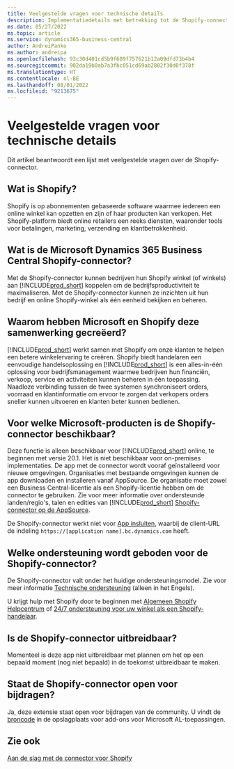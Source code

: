 ```yaml
---
title: Veelgestelde vragen voor technische details
description: Implementatiedetails met betrekking tot de Shopify-connector
ms.date: 05/27/2022
ms.topic: article
ms.service: dynamics365-business-central
author: AndreiPanko
ms.author: andreipa
ms.openlocfilehash: 93c30d401cd5b9f689f757621b12a09dfd73b4b4
ms.sourcegitcommit: 902da19b0ab7a3fbc051cd69ab2802f30d0f378f
ms.translationtype: HT
ms.contentlocale: nl-BE
ms.lasthandoff: 08/01/2022
ms.locfileid: "9213675"
---
```

# <a name="faq-for-technical-details"></a>Veelgestelde vragen voor technische details

Dit artikel beantwoordt een lijst met veelgestelde vragen over de Shopify-connector.

## <a name="what-is-shopify"></a>Wat is Shopify? 

Shopify is op abonnementen gebaseerde software waarmee iedereen een online winkel kan opzetten en zijn of haar producten kan verkopen. Het Shopify-platform biedt online retailers een reeks diensten, waaronder tools voor betalingen, marketing, verzending en klantbetrokkenheid. 

## <a name="what-is-the-microsoft-dynamics-365-business-central-shopify-connector"></a>Wat is de Microsoft Dynamics 365 Business Central Shopify-connector? 

Met de Shopify-connector kunnen bedrijven hun Shopify winkel (of winkels) aan [!INCLUDE[prod_short](../includes/prod_short.md)] koppelen om de bedrijfsproductiviteit te maximaliseren. Met de Shopify-connector kunnen ze inzichten uit hun bedrijf en online Shopify-winkel als één eenheid bekijken en beheren. 

## <a name="why-did-microsoft-and-shopify-form-this-partnership"></a>Waarom hebben Microsoft en Shopify deze samenwerking gecreëerd? 

[!INCLUDE[prod_short](../includes/prod_long.md)] werkt samen met Shopify om onze klanten te helpen een betere winkelervaring te creëren. Shopify biedt handelaren een eenvoudige handelsoplossing en [!INCLUDE[prod_short](../includes/prod_short.md)] is een alles-in-één oplossing voor bedrijfsmanagement waarmee bedrijven hun financiën, verkoop, service en activiteiten kunnen beheren in één toepassing. Naadloze verbinding tussen de twee systemen synchroniseert orders, voorraad en klantinformatie om ervoor te zorgen dat verkopers orders sneller kunnen uitvoeren en klanten beter kunnen bedienen.

## <a name="what-microsoft-products-is-the-shopify-connector-available-for"></a>Voor welke Microsoft-producten is de Shopify-connector beschikbaar?

Deze functie is alleen beschikbaar voor [!INCLUDE[prod_short](../includes/prod_short.md)] online, te beginnen met versie 20.1. Het is niet beschikbaar voor on-premises implementaties. De app met de connector wordt vooraf geïnstalleerd voor nieuwe omgevingen. Organisaties met bestaande omgevingen kunnen de app downloaden en installeren vanaf AppSource. De organisatie moet zowel een Business Central-licentie als een Shopify-licentie hebben om de connector te gebruiken. Zie voor meer informatie over ondersteunde landen/regio's, talen en edities van [!INCLUDE[prod_short](../includes/prod_short.md)] [Shopify-connector op de AppSource](https://go.microsoft.com/fwlink/?linkid=2196238).

De Shopify-connector werkt niet voor [App insluiten](/dynamics365/business-central/dev-itpro/deployment/embed-app-overview), waarbij de client-URL de indeling `https://[application name].bc.dynamics.com` heeft. 

## <a name="what-support-is-offered-for-the-shopify-connector"></a>Welke ondersteuning wordt geboden voor de Shopify-connector?

De Shopify-connector valt onder het huidige ondersteuningsmodel. Zie voor meer informatie [Technische ondersteuning](/dynamics365/business-central/dev-itpro/administration//manage-technical-support) (alleen in het Engels). 

U krijgt hulp met Shopify door te beginnen met [Algemeen Shopify Helpcentrum](https://help.shopify.com/) of [24/7 ondersteuning voor uw winkel als een Shopify-handelaar](https://help.shopify.com/questions#/).

## <a name="is-the-shopify-connector-extensible"></a>Is de Shopify-connector uitbreidbaar?

Momenteel is deze app niet uitbreidbaar met plannen om het op een bepaald moment (nog niet bepaald) in de toekomst uitbreidbaar te maken.

## <a name="is-the-shopify-connector-open-for-contribution"></a>Staat de Shopify-connector open voor bijdragen?

Ja, deze extensie staat open voor bijdragen van de community. U vindt de [broncode](https://github.com/microsoft/ALAppExtensions/tree/main/Apps/W1/Shopify) in de opslagplaats voor add-ons voor Microsoft AL-toepassingen.




## <a name="see-also"></a>Zie ook

[Aan de slag met de connector voor Shopify](get-started.md)  
